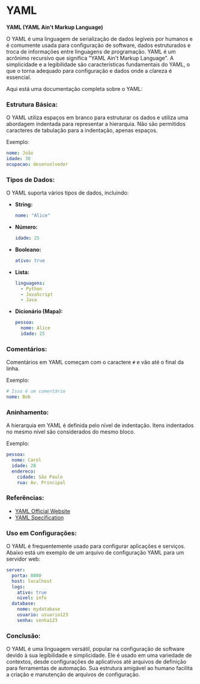 # YAML

**YAML (YAML Ain't Markup Language)**

O YAML é uma linguagem de serialização de dados legíveis por humanos e é comumente usada para configuração de software, dados estruturados e troca de informações entre linguagens de programação. YAML é um acrônimo recursivo que significa "YAML Ain't Markup Language". A simplicidade e a legibilidade são características fundamentais do YAML, o que o torna adequado para configuração e dados onde a clareza é essencial.

Aqui está uma documentação completa sobre o YAML:

### Estrutura Básica:

O YAML utiliza espaços em branco para estruturar os dados e utiliza uma abordagem indentada para representar a hierarquia. Não são permitidos caracteres de tabulação para a indentação, apenas espaços.

Exemplo:
```yaml
nome: João
idade: 30
ocupacao: desenvolvedor
```

### Tipos de Dados:

O YAML suporta vários tipos de dados, incluindo:

- **String:**
  ```yaml
  nome: "Alice"
  ```

- **Número:**
  ```yaml
  idade: 25
  ```

- **Booleano:**
  ```yaml
  ativo: true
  ```

- **Lista:**
  ```yaml
  linguagens:
    - Python
    - JavaScript
    - Java
  ```

- **Dicionário (Mapa):**
  ```yaml
  pessoa:
    nome: Alice
    idade: 25
  ```

### Comentários:

Comentários em YAML começam com o caractere `#` e vão até o final da linha.

Exemplo:
```yaml
# Isso é um comentário
nome: Bob
```

### Aninhamento:

A hierarquia em YAML é definida pelo nível de indentação. Itens indentados no mesmo nível são considerados do mesmo bloco.

Exemplo:
```yaml
pessoa:
  nome: Carol
  idade: 28
  endereco:
    cidade: São Paulo
    rua: Av. Principal
```

### Referências:

- [YAML Official Website](https://yaml.org/)
- [YAML Specification](https://yaml.org/spec/1.2/spec.html)

### Uso em Configurações:

O YAML é frequentemente usado para configurar aplicações e serviços. Abaixo está um exemplo de um arquivo de configuração YAML para um servidor web:

```yaml
server:
  porta: 8080
  host: localhost
  logs:
    ativo: true
    nivel: info
  database:
    nome: mydatabase
    usuario: usuario123
    senha: senha123
```

### Conclusão:

O YAML é uma linguagem versátil, popular na configuração de software devido à sua legibilidade e simplicidade. Ele é usado em uma variedade de contextos, desde configurações de aplicativos até arquivos de definição para ferramentas de automação. Sua estrutura amigável ao humano facilita a criação e manutenção de arquivos de configuração.
